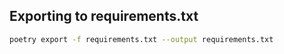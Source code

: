 ## Exporting to requirements.txt

```sh
poetry export -f requirements.txt --output requirements.txt
```
